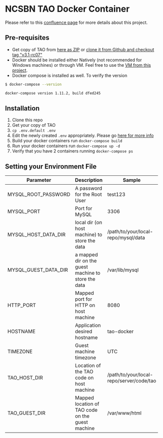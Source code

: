 # NCSBN TAO Docker Container
Please refer to this [confluence page](https://breaktech.atlassian.net/wiki/display/NCSBN/TAO+Docker+Set+Special+Project)
for more details about this project.

## Pre-requisites
- Get copy of TAO from [here as ZIP](http://releases.taotesting.com/TAO_3.1.0-RC7_build.zip) or
[clone it from Github and checkout tag "v3.1-rc07"](https://github.com/oat-sa/package-tao)
- Docker should be installed either Natively (not recommended for Windows machines) or through VM. Feel free to use the
[VM from this project](https://github.com/minaeakhalil/docker).
- Docker compose is installed as well. To verify the version
```bash
$ docker-compose --version

docker-compose version 1.11.2, build dfed245
```

## Installation
1. Clone this repo
2. Get your copy of TAO
3. `cp .env.default .env`
4. Edit the newly created `.env` appropriately. Please go [here for more info](#setting-your-environment-file)
5. Build your docker containers run `docker-compose build`
6. Run your docker containers run `docker-compose up -d`
7. Verify that you have 2 containers running `docker-compose ps`

## Setting your Environment File
| Parameter | Description | Sample |
| --------- | ----------- | ------ |
| MYSQL_ROOT_PASSWORD | A password for the Root User | test123 |
| MYSQL_PORT | Port for MySQL | 3306 |
| MYSQL_HOST_DATA_DIR | local dir (on host machine) to store the data | /path/to/your/local-repo/mysql/data |
| MYSQL_GUEST_DATA_DIR | a mapped dir on the guest machine to store the data | /var/lib/mysql |
| HTTP_PORT | Mapped port for HTTP on host machine | 8080 |
| HOSTNAME | Application desired hostname | tao-docker |
| TIMEZONE | Guest machine timezone | UTC |
| TAO_HOST_DIR | Location of the TAO code on host machine | /path/to/your/local-repo/server/code/tao |
| TAO_GUEST_DIR | Mapped location of TAO code on the guest machine | /var/www/html |
